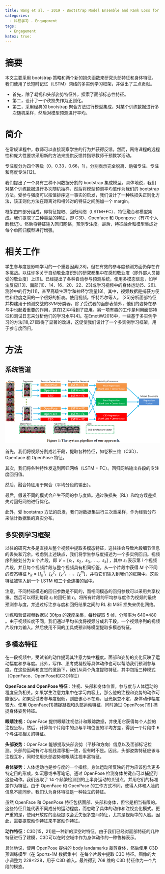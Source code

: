 ```yaml
---
title: Wang et al. - 2019 - Bootstrap Model Ensemble and Rank Loss for Engagem
categories: 
  - 科研学习 - Engagement
tags:
  - Engagement
katex: true:
---
```


# 摘要

本文主要采用 bootstrap 策略和两个新的损失函数来研究头部特征和身体特征。我们使用了长短时记忆（LSTM）网络的多实例学习框架，并做出了三点贡献。
- 首先，除了凝视和头部姿势特征外，探索了面部标志性特征。
- 第二，设计了一个秩损失作为正则化。
- 第三，采用经典的 bootstrap 聚合方法进行模型集成，对某个训练数据进行多次随机采样，然后对模型预测进行平均。

# 简介

在常规课程中，教师可以直接观察学生的行为并获得反馈。然而，网络课程的远程性和庞大性要求采用新的方法来提供反馈并指导教师干预教学活动。

专注度分为四个等级（0，0.33，0.66，1），分别表示完全脱离、勉强专注、专注和高度专注[12]。

我们提出了一个具有三种不同数据分割的 bootstrap 集成模型。具体地说，我们对某个训练数据进行多次随机抽样，然后将模型预测平均值作为我们的 bootstrap 方法。受参与强度可以按值排序这一事实的启发，我们设计了一种秩损失正则化方法，该正则化方法在距离对和相邻对的特征之间施加一个 margin。

框架由四部分组成，即特征提取、回归网络（LSTM+FC）、特征融合和模型集成。我们提取了三种类型的特征，即 C3D、Openface 和 Openpose（有70个人脸标记）。然后将特征输入回归网络，预测专注度。最后，特征融合和模型集成对每个单回归模型进行增强。

# 相关工作

学生参与度是影响学习的一个重要因素[28]，但在有效的参与度预测方面仍存在许多挑战。以往许多关于自动敬业度识别的研究都集中在感知敬业度（即外部人员接受的敬业度）上[9]。已经提出了各种自动参与预测系统，使用多模态信息，如学生反应[13]、面部[10、14、16、20、22、23]或学习视频中的身体运动[5、26]、测验中的行为[11]，甚至高级生理学和神经学测量[8]。其中，视频数据是捕获方便性和粒度之间的一个很好的折衷。使用视频，怀特希尔等人。
[25]分析面部特征并构建用于预测交战的SVM分类器。除了受试者的面部表情外，他们的姿势在参与中也起着重要的作用，这在[2]中得到了应用。另一项有趣的工作是利用面部特征和测试日志来分析他们的学习水平[4]。在EmotiW2018中，一些基于多实例学习的方法[18,27]取得了显著的改进，这促使我们设计了一个多实例学习框架，用于参与度回归。

# 方法

## 系统管道

![系统框架](/images/Wang-et-al-2019-Bootstrap-Model-Ensemble-and-Rank-Loss-for-Engagem/2021-01-06-19-11-32.png)

首先，我们将视频分割成若干段，提取各种特征，如卷积三维（C3D）、Openface 和 OpenPose 特征。

其次，我们将各种特性发送到回归网络（LSTM + FC）。回归网络输出各段的专注度回归值。

然后，融合特征用于聚合（平均分段的输出）。

最后，假设不同的模式会产生不同的参与度值。通过秩损失（RL）和均方误差损失对回归网络进行优化。

此外，受 bootstrap 方法的启发，我们对数据集进行三次重采样，作为经验分布来估计数据集的真实分布。

## 多实例学习框架

以往的研究大多是直接从整个视频中提取多模态特征，这往往会导致片段细节信息的丢失和冗余。考虑到上述缺点，我们将学生参与度描述为一个多实例回归。视频序列被划分为 $k$ 个片段，即 $V=[s_1，s_2，s_3，\dots，s_k]$ ，其中 $s_i$ 表示第 $i$ 个视频片段，并且每个视频片段与整个视频具有相同标签。从一个片段中获得 $M$ 个不同的模态特征 $F_k=[f^1_k，f^2_k，f^3_k，\dots，f^m_k]$，并将它们输入到我们的框架中。这些特征被输入到一个 LSTM 和三个全连接的层中。

注意，不同特征模态的回归参数是不同的，而相同模态的回归参数可以采用共享权重。然后可以得到每段 $s_i$ 的回归值 $r_i$。将所有片段的平均参与度作为视频的最终预测参与度，并通过标注参与度和回归结果之间的 RL 和 MSE 损失来优化网络。

训练和验证视频数据以 30fps 的速度采集，每秒提取 5 帧，分辨率为 640×480 。由于视频长度不同，我们通过平均长度将视频分成若干段。一个视频序列的视频片段作为输入。然后使用不同的工具或预训练模型提取多模态特征。

## 多模态特征

在一段视频中，受试者的动作提现其注意力集中程度。面部和姿势的变化反映了运动幅度和参与度。此外，写作、思考或凝视等具体动作也可以帮助我们预测参与度。在这些因素和直觉的激励下，我们从两个角度提取特征，其中包括三种模式（OpenFace、OpenPose和C3D特征）

**OpenFace and OpenPose 特征**：注视、头部和身体位置。参与度与人体运动的程度呈负相关。如果学生注意力集中在学习内容上，那么他的注视和姿势的动作可能很少。如果受试者参与度很低，则应该心不在焉，目光飘忽不定，身体动作幅度较大。使用 OpenFace[1]捕捉凝视和头部运动特征，同时通过 OpenPose[19] 捕捉身体姿势特征。

**眼睛注视**：OpenFace 提供眼睛注视估计和跟踪数据，并使用它获得每个人脸的注视坐标。然后，计算每个片段中的点与平均位置的平均方差，得到一个片段中 6 个与注视相关的特征。

**头部姿势**：OpenFace 能够提取头部姿势（平移和方向）信息以及面部标记检测。头部的运动有时与视线漂移相一致，但有时不是。因此，头部姿势特征应该与注视互补，同时使用头部姿势和眼睛注视丰富特征。

**身体姿势**：人体运动也是参与度的一个指标。身体运动所反映的行为应该包含更多特定目的形成，如沉思或书写笔记。通过 OpenPose 检测身体关键点可以捕捉到这些动作。我们选取了 14 个频繁检测到的上半身运动的关键点，并用它们的标准差作为特征。由于 OpenFace 和 OpenPose 的工作方式不同，使得人体和人脸的信息不能同步。我们认为身体特征是一种独立的特征。

虽然 OpenFace 和 OpenPose 特征包括面部、头部和身体，但它是相当有限的。这些特征只能代表不同成分的运动程度，而忽略了具体的动作和注视变化模式。更严重的是，使用开放库的高级提取会丢失很多空间特征，尤其是视频中的人脸。因此，需要提取动作特征来丰富动作特征。

**动作特征**：C3D[15，21]是一种新的深空时特征。由于我们已经对面部特征的几种特征进行了建模，C3D可以在时空域中作为身体动作的一种鲁棒表示。

具体地说，使用 OpenPose 提供的 body landamarks 裁剪身体，然后使用 C3D 预训练模型（在 Sports-1M 数据集中）在每个片段中提取 C3D 特征。图像的大小调整为 228×228，用于 C3D 输入。最终得到 768 维的 C3D 特征作为一个片段的模态。

